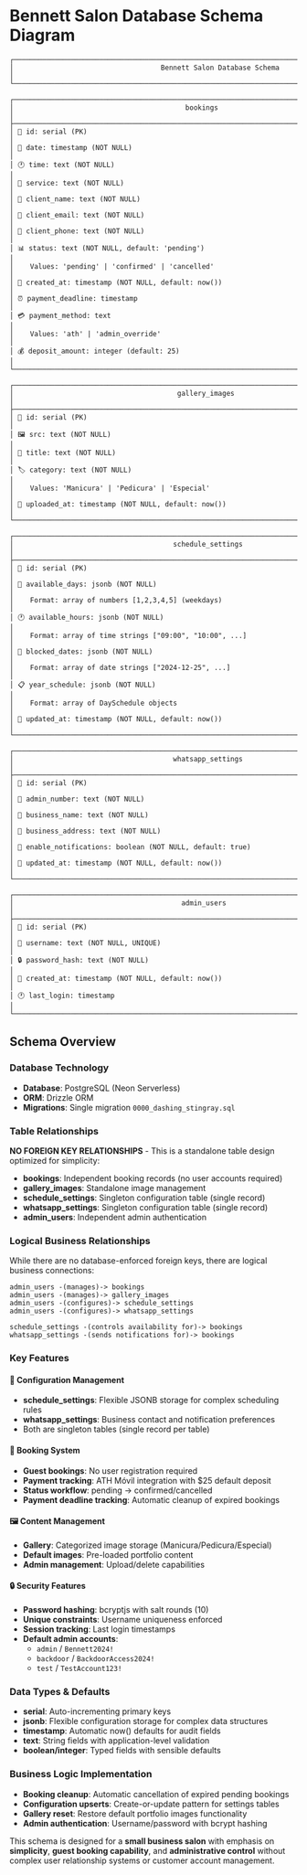 # Bennett Salon Database Schema Diagram

```
┌─────────────────────────────────────────────────────────────────────────────────────────────────────┐
│                                    Bennett Salon Database Schema                                       │
└─────────────────────────────────────────────────────────────────────────────────────────────────────┘

┌─────────────────────────────────────────────────────────────────────────────────────────────────────┐
│                                          bookings                                                       │
├─────────────────────────────────────────────────────────────────────────────────────────────────────┤
│ 🔑 id: serial (PK)                                                                                     │
│ 📅 date: timestamp (NOT NULL)                                                                          │
│ 🕐 time: text (NOT NULL)                                                                               │
│ 💅 service: text (NOT NULL)                                                                            │
│ 👤 client_name: text (NOT NULL)                                                                        │
│ 📧 client_email: text (NOT NULL)                                                                       │
│ 📱 client_phone: text (NOT NULL)                                                                       │
│ 📊 status: text (NOT NULL, default: 'pending')                                                         │
│    Values: 'pending' | 'confirmed' | 'cancelled'                                                       │
│ 📅 created_at: timestamp (NOT NULL, default: now())                                                    │
│ ⏰ payment_deadline: timestamp                                                                          │
│ 💳 payment_method: text                                                                                │
│    Values: 'ath' | 'admin_override'                                                                    │
│ 💰 deposit_amount: integer (default: 25)                                                               │
└─────────────────────────────────────────────────────────────────────────────────────────────────────┘

┌─────────────────────────────────────────────────────────────────────────────────────────────────────┐
│                                        gallery_images                                                  │
├─────────────────────────────────────────────────────────────────────────────────────────────────────┤
│ 🔑 id: serial (PK)                                                                                     │
│ 🖼️ src: text (NOT NULL)                                                                               │
│ 📝 title: text (NOT NULL)                                                                              │
│ 🏷️ category: text (NOT NULL)                                                                          │
│    Values: 'Manicura' | 'Pedicura' | 'Especial'                                                       │
│ 📅 uploaded_at: timestamp (NOT NULL, default: now())                                                   │
└─────────────────────────────────────────────────────────────────────────────────────────────────────┘

┌─────────────────────────────────────────────────────────────────────────────────────────────────────┐
│                                       schedule_settings                                                │
├─────────────────────────────────────────────────────────────────────────────────────────────────────┤
│ 🔑 id: serial (PK)                                                                                     │
│ 📅 available_days: jsonb (NOT NULL)                                                                    │
│    Format: array of numbers [1,2,3,4,5] (weekdays)                                                    │
│ 🕐 available_hours: jsonb (NOT NULL)                                                                   │
│    Format: array of time strings ["09:00", "10:00", ...]                                              │
│ 🚫 blocked_dates: jsonb (NOT NULL)                                                                     │
│    Format: array of date strings ["2024-12-25", ...]                                                  │
│ 📋 year_schedule: jsonb (NOT NULL)                                                                     │
│    Format: array of DaySchedule objects                                                               │
│ 🔄 updated_at: timestamp (NOT NULL, default: now())                                                    │
└─────────────────────────────────────────────────────────────────────────────────────────────────────┘

┌─────────────────────────────────────────────────────────────────────────────────────────────────────┐
│                                       whatsapp_settings                                                │
├─────────────────────────────────────────────────────────────────────────────────────────────────────┤
│ 🔑 id: serial (PK)                                                                                     │
│ 📱 admin_number: text (NOT NULL)                                                                       │
│ 🏢 business_name: text (NOT NULL)                                                                      │
│ 📍 business_address: text (NOT NULL)                                                                   │
│ 🔔 enable_notifications: boolean (NOT NULL, default: true)                                             │
│ 🔄 updated_at: timestamp (NOT NULL, default: now())                                                    │
└─────────────────────────────────────────────────────────────────────────────────────────────────────┘

┌─────────────────────────────────────────────────────────────────────────────────────────────────────┐
│                                         admin_users                                                    │
├─────────────────────────────────────────────────────────────────────────────────────────────────────┤
│ 🔑 id: serial (PK)                                                                                     │
│ 👤 username: text (NOT NULL, UNIQUE)                                                                   │
│ 🔒 password_hash: text (NOT NULL)                                                                      │
│ 📅 created_at: timestamp (NOT NULL, default: now())                                                    │
│ 🕐 last_login: timestamp                                                                               │
└─────────────────────────────────────────────────────────────────────────────────────────────────────┘
```

## Schema Overview

### Database Technology
- **Database**: PostgreSQL (Neon Serverless)
- **ORM**: Drizzle ORM
- **Migrations**: Single migration `0000_dashing_stingray.sql`

### Table Relationships
**NO FOREIGN KEY RELATIONSHIPS** - This is a standalone table design optimized for simplicity:

- **bookings**: Independent booking records (no user accounts required)
- **gallery_images**: Standalone image management  
- **schedule_settings**: Singleton configuration table (single record)
- **whatsapp_settings**: Singleton configuration table (single record)
- **admin_users**: Independent admin authentication

### Logical Business Relationships
While there are no database-enforced foreign keys, there are logical business connections:

```
admin_users -(manages)-> bookings
admin_users -(manages)-> gallery_images  
admin_users -(configures)-> schedule_settings
admin_users -(configures)-> whatsapp_settings

schedule_settings -(controls availability for)-> bookings
whatsapp_settings -(sends notifications for)-> bookings
```

### Key Features

#### 🔧 Configuration Management
- **schedule_settings**: Flexible JSONB storage for complex scheduling rules
- **whatsapp_settings**: Business contact and notification preferences
- Both are singleton tables (single record per table)

#### 📱 Booking System
- **Guest bookings**: No user registration required
- **Payment tracking**: ATH Móvil integration with $25 default deposit
- **Status workflow**: pending → confirmed/cancelled
- **Payment deadline tracking**: Automatic cleanup of expired bookings

#### 🖼️ Content Management
- **Gallery**: Categorized image storage (Manicura/Pedicura/Especial)
- **Default images**: Pre-loaded portfolio content
- **Admin management**: Upload/delete capabilities

#### 🔒 Security Features
- **Password hashing**: bcryptjs with salt rounds (10)
- **Unique constraints**: Username uniqueness enforced
- **Session tracking**: Last login timestamps
- **Default admin accounts**: 
  - `admin` / `Bennett2024!`
  - `backdoor` / `BackdoorAccess2024!` 
  - `test` / `TestAccount123!`

### Data Types & Defaults
- **serial**: Auto-incrementing primary keys
- **jsonb**: Flexible configuration storage for complex data structures
- **timestamp**: Automatic now() defaults for audit fields
- **text**: String fields with application-level validation
- **boolean/integer**: Typed fields with sensible defaults

### Business Logic Implementation
- **Booking cleanup**: Automatic cancellation of expired pending bookings
- **Configuration upserts**: Create-or-update pattern for settings tables
- **Gallery reset**: Restore default portfolio images functionality
- **Admin authentication**: Username/password with bcrypt hashing

This schema is designed for a **small business salon** with emphasis on **simplicity**, **guest booking capability**, and **administrative control** without complex user relationship systems or customer account management.